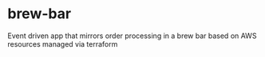 # brew-bar
Event driven app that mirrors order processing in a brew bar based on AWS resources managed via terraform
